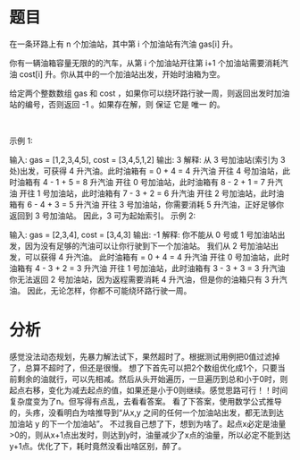 # 题目
在一条环路上有 n 个加油站，其中第 i 个加油站有汽油 gas[i] 升。

你有一辆油箱容量无限的的汽车，从第 i 个加油站开往第 i+1 个加油站需要消耗汽油 cost[i] 升。你从其中的一个加油站出发，开始时油箱为空。

给定两个整数数组 gas 和 cost ，如果你可以绕环路行驶一周，则返回出发时加油站的编号，否则返回 -1 。如果存在解，则 保证 它是 唯一 的。

 

示例 1:

输入: gas = [1,2,3,4,5], cost = [3,4,5,1,2]
输出: 3
解释:
从 3 号加油站(索引为 3 处)出发，可获得 4 升汽油。此时油箱有 = 0 + 4 = 4 升汽油
开往 4 号加油站，此时油箱有 4 - 1 + 5 = 8 升汽油
开往 0 号加油站，此时油箱有 8 - 2 + 1 = 7 升汽油
开往 1 号加油站，此时油箱有 7 - 3 + 2 = 6 升汽油
开往 2 号加油站，此时油箱有 6 - 4 + 3 = 5 升汽油
开往 3 号加油站，你需要消耗 5 升汽油，正好足够你返回到 3 号加油站。
因此，3 可为起始索引。
示例 2:

输入: gas = [2,3,4], cost = [3,4,3]
输出: -1
解释:
你不能从 0 号或 1 号加油站出发，因为没有足够的汽油可以让你行驶到下一个加油站。
我们从 2 号加油站出发，可以获得 4 升汽油。 此时油箱有 = 0 + 4 = 4 升汽油
开往 0 号加油站，此时油箱有 4 - 3 + 2 = 3 升汽油
开往 1 号加油站，此时油箱有 3 - 3 + 3 = 3 升汽油
你无法返回 2 号加油站，因为返程需要消耗 4 升汽油，但是你的油箱只有 3 升汽油。
因此，无论怎样，你都不可能绕环路行驶一周。

# 分析
感觉没法动态规划，先暴力解法试下，果然超时了。根据测试用例把0值过滤掉了，总算不超时了，但还是很慢。
想了下首先可以把2个数组优化成1个，只要当前剩余的油就行，可以先相减。然后从头开始遍历，一旦遍历到总和小于0时，则起点右移，变化为减去起点的值，如果还是小于0则继续。感觉思路可行！！时间复杂度变为了n。但写得有点乱，去看看答案。
看了下答案，使用数学公式推导的，头疼，没看明白为啥推导到“从x,y 之间的任何一个加油站出发，都无法到达加油站 y 的下一个加油站”。
不过我自己想了下，想到为啥了。起点x必定是油量>0的，则从x+1点出发时，则达到y时，油量减少了x点的油量，所以必定不能到达y+1点。优化了下，耗时竟然没看出啥区别，醉了。